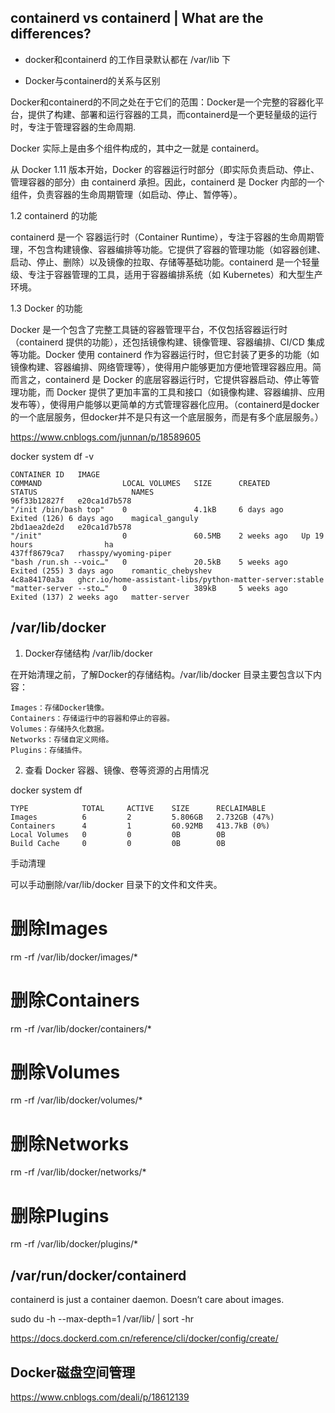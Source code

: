 ## containerd vs containerd  | What are the differences?

- docker和containerd 的工作目录默认都在 /var/lib 下

- Docker与containerd的关系与区别 

Docker和containerd的不同之处在于它们的范围：Docker是一个完整的容器化平台，提供了构建、部署和运行容器的工具，而containerd是一个更轻量级的运行时，专注于管理容器的生命周期.

Docker 实际上是由多个组件构成的，其中之一就是 containerd。

从 Docker 1.11 版本开始，Docker 的容器运行时部分（即实际负责启动、停止、管理容器的部分）由 containerd 承担。因此，containerd 是 Docker 内部的一个组件，负责容器的生命周期管理（如启动、停止、暂停等）。

1.2  containerd 的功能

containerd 是一个 容器运行时（Container Runtime），专注于容器的生命周期管理，不包含构建镜像、容器编排等功能。它提供了容器的管理功能（如容器创建、启动、停止、删除）以及镜像的拉取、存储等基础功能。containerd 是一个轻量级、专注于容器管理的工具，适用于容器编排系统（如 Kubernetes）和大型生产环境。

1.3 Docker 的功能

Docker 是一个包含了完整工具链的容器管理平台，不仅包括容器运行时（containerd 提供的功能），还包括镜像构建、镜像管理、容器编排、CI/CD 集成等功能。Docker 使用 containerd 作为容器运行时，但它封装了更多的功能（如镜像构建、容器编排、网络管理等），使得用户能够更加方便地管理容器应用。简而言之，containerd 是 Docker 的底层容器运行时，它提供容器启动、停止等管理功能，而 Docker 提供了更加丰富的工具和接口（如镜像构建、容器编排、应用发布等），使得用户能够以更简单的方式管理容器化应用。（containerd是docker的一个底层服务，但docker并不是只有这一个底层服务，而是有多个底层服务。）

https://www.cnblogs.com/junnan/p/18589605


docker system df -v 

~~~
CONTAINER ID   IMAGE                                                     COMMAND                  LOCAL VOLUMES   SIZE      CREATED       STATUS                     NAMES
96f33b12827f   e20ca1d7b578                                              "/init /bin/bash top"    0               4.1kB     6 days ago    Exited (126) 6 days ago    magical_ganguly
2bd1aea2de2d   e20ca1d7b578                                              "/init"                  0               60.5MB    2 weeks ago   Up 19 hours                ha
437ff8679ca7   rhasspy/wyoming-piper                                     "bash /run.sh --voic…"   0               20.5kB    5 weeks ago   Exited (255) 3 days ago    romantic_chebyshev
4c8a84170a3a   ghcr.io/home-assistant-libs/python-matter-server:stable   "matter-server --sto…"   0               389kB     5 weeks ago   Exited (137) 2 weeks ago   matter-server

~~~

## /var/lib/docker

1. Docker存储结构 /var/lib/docker

在开始清理之前，了解Docker的存储结构。/var/lib/docker 目录主要包含以下内容：
~~~
Images：存储Docker镜像。
Containers：存储运行中的容器和停止的容器。
Volumes：存储持久化数据。
Networks：存储自定义网络。
Plugins：存储插件。
~~~

2. 查看 Docker 容器、镜像、卷等资源的占用情况

docker system df

~~~
TYPE            TOTAL     ACTIVE    SIZE      RECLAIMABLE
Images          6         2         5.806GB   2.732GB (47%)
Containers      4         1         60.92MB   413.7kB (0%)
Local Volumes   0         0         0B        0B
Build Cache     0         0         0B        0B

~~~

手动清理

可以手动删除/var/lib/docker 目录下的文件和文件夹。

# 删除Images
rm -rf /var/lib/docker/images/*

# 删除Containers
rm -rf /var/lib/docker/containers/*

# 删除Volumes
rm -rf /var/lib/docker/volumes/*

# 删除Networks
rm -rf /var/lib/docker/networks/*

# 删除Plugins
rm -rf /var/lib/docker/plugins/*





## /var/run/docker/containerd

containerd is just a container daemon. Doesn’t care about images.

sudo du -h --max-depth=1 /var/lib/ | sort -hr

https://docs.dockerd.com.cn/reference/cli/docker/config/create/




## Docker磁盘空间管理

https://www.cnblogs.com/deali/p/18612139





